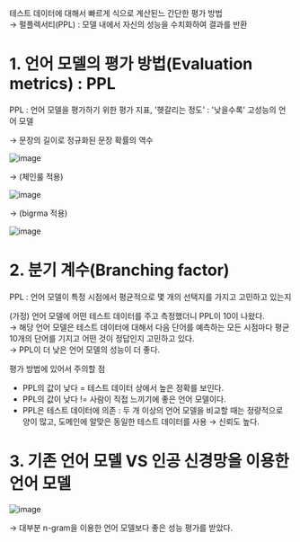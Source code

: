 테스트 데이터에 대해서 빠르게 식으로 계산된느 간단한 평가 방법  
→ 펄플렉서티(PPL) : 모델 내에서 자신의 성능을 수치화하여 결과를 반환

# 1. 언어 모델의 평가 방법(Evaluation metrics) : PPL
PPL : 언어 모델을 평가하기 위한 평가 지표, '헷갈리는 정도' : '낮을수록' 고성능의 언어 모델  

→ 문장의 길이로 정규화된 문장 확률의 역수 

![image](https://user-images.githubusercontent.com/57162812/149069464-422a37f2-2297-430e-adbb-600eee9367ee.png)  

→ (체인룰 적용) 

![image](https://user-images.githubusercontent.com/57162812/149069575-32c526ab-a491-4c93-8ea1-906e2364a766.png)  

→ (bigrma 적용) 

![image](https://user-images.githubusercontent.com/57162812/149069653-42ff7b61-2e20-45ba-8866-777b16e1f329.png)

# 2. 분기 계수(Branching factor)
PPL : 언어 모델이 특정 시점에서 평균적으로 몇 개의 선택지를 가지고 고민하고 있는지

(가정) 언어 모델에 어떤 테스트 데이터를 주고 측정했더니 PPL이 10이 나왔다.  
→ 해당 언어 모델은 테스트 데이터에 대해서 다음 단어를 예측하는 모든 시점마다 평균 10개의 단어를 기지고 어떤 것이 정답인지 고민하고 있다.  
→ PPL이 더 낮은 언어 모델의 성능이 더 좋다.

평가 방법에 있어서 주의할 점  
- PPL의 값이 낮다 = 테스트 데이터 상에서 높은 정확를 보인다.
- PPL의 값이 낮다 != 사람이 직접 느끼기에 좋은 언어 모델이다.
- PPL은 테스트 데이터에 의존 : 두 개 이상의 언어 모델을 비교할 때는 정량적으로 양이 많고, 도메인에 알맞은 동일한 테스트 데이터를 사용 → 신뢰도 높다.

# 3. 기존 언어 모델 VS 인공 신경망을 이용한 언어 모델

![image](https://user-images.githubusercontent.com/57162812/149070435-345b418c-d829-4460-a740-170f6e44f46a.png)

→ 대부분 n-gram을 이용한 언어 모델보다 좋은 성능 평가를 받았다.
